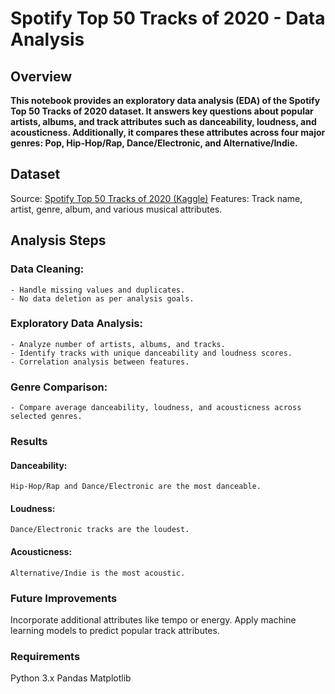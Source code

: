 # Spotify Top 50 Tracks of 2020 - Data Analysis

## Overview

**This notebook provides an exploratory data analysis (EDA) of the Spotify Top 50 Tracks of 2020 dataset. It answers key questions about popular artists, albums, and track attributes such as danceability, loudness, and acousticness. Additionally, it compares these attributes across four major genres: Pop, Hip-Hop/Rap, Dance/Electronic, and Alternative/Indie.**

## Dataset
Source: [Spotify Top 50 Tracks of 2020 (Kaggle)](https://www.kaggle.com/datasets/atillacolak/top-50-spotify-tracks-2020)
Features: Track name, artist, genre, album, and various musical attributes.

## Analysis Steps

### Data Cleaning:
    - Handle missing values and duplicates.
    - No data deletion as per analysis goals.

### Exploratory Data Analysis:
    - Analyze number of artists, albums, and tracks.
    - Identify tracks with unique danceability and loudness scores.
    - Correlation analysis between features.

### Genre Comparison:
    - Compare average danceability, loudness, and acousticness across selected genres.

### Results
#### Danceability:
    Hip-Hop/Rap and Dance/Electronic are the most danceable.

#### Loudness:
    Dance/Electronic tracks are the loudest.

#### Acousticness:
    Alternative/Indie is the most acoustic.

### Future Improvements
Incorporate additional attributes like tempo or energy.
Apply machine learning models to predict popular track attributes.

### Requirements
Python 3.x
Pandas
Matplotlib

